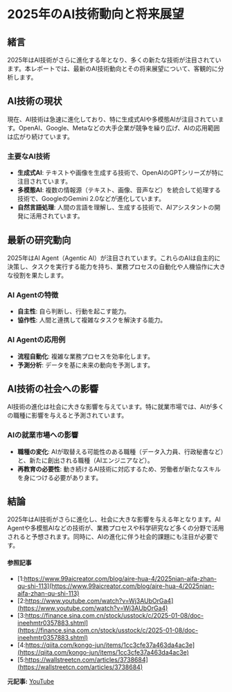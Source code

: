 # 2025年のAI技術動向と将来展望

## 緒言

2025年はAI技術がさらに進化する年となり、多くの新たな技術が注目されています。本レポートでは、最新のAI技術動向とその将来展望について、客観的に分析します。

## AI技術の現状

現在、AI技術は急速に進化しており、特に生成式AIや多模態AIが注目されています。OpenAI、Google、Metaなどの大手企業が競争を繰り広げ、AIの応用範囲は広がり続けています。

### 主要なAI技術

- **生成式AI**: テキストや画像を生成する技術で、OpenAIのGPTシリーズが特に注目されています。
- **多模態AI**: 複数の情報源（テキスト、画像、音声など）を統合して処理する技術で、GoogleのGemini 2.0などが進化しています。
- **自然言語処理**: 人間の言語を理解し、生成する技術で、AIアシスタントの開発に活用されています。

## 最新の研究動向

2025年はAI Agent（Agentic AI）が注目されています。これらのAIは自主的に決策し、タスクを実行する能力を持ち、業務プロセスの自動化や人機協作に大きな役割を果たします。

### AI Agentの特徴

- **自主性**: 自ら判断し、行動を起こす能力。
- **協作性**: 人間と連携して複雑なタスクを解決する能力。

### AI Agentの応用例

- **流程自動化**: 複雑な業務プロセスを効率化します。
- **予測分析**: データを基に未来の動向を予測します。

## AI技術の社会への影響

AI技術の進化は社会に大きな影響を与えています。特に就業市場では、AIが多くの職種に影響を与えると予測されています。

### AIの就業市場への影響

- **職種の変化**: AIが取替える可能性のある職種（データ入力員、行政秘書など）と、新たに創出される職種（AIエンジニアなど）。
- **再教育の必要性**: 動き続けるAI技術に対応するため、労働者が新たなスキルを身につける必要があります。

## 結論

2025年はAI技術がさらに進化し、社会に大きな影響を与える年となります。AI Agentや多模態AIなどの技術が、業務プロセスや科学研究など多くの分野で活用されると予想されます。同時に、AIの進化に伴う社会的課題にも注目が必要です。

#### 参照記事
- [1:https://www.99aicreator.com/blog/aire-hua-4/2025nian-aifa-zhan-qu-shi-113](https://www.99aicreator.com/blog/aire-hua-4/2025nian-aifa-zhan-qu-shi-113)
- [2:https://www.youtube.com/watch?v=Wj3AUbOrGa4](https://www.youtube.com/watch?v=Wj3AUbOrGa4)
- [3:https://finance.sina.com.cn/stock/usstock/c/2025-01-08/doc-ineehmtr0357883.shtml](https://finance.sina.com.cn/stock/usstock/c/2025-01-08/doc-ineehmtr0357883.shtml)
- [4:https://qiita.com/kongo-jun/items/1cc3cfe37a463da4ac3e](https://qiita.com/kongo-jun/items/1cc3cfe37a463da4ac3e)
- [5:https://wallstreetcn.com/articles/3738684](https://wallstreetcn.com/articles/3738684)


**元記事:** [YouTube](https://www.youtube.com/watch?v=7m8KHr2a-uc)